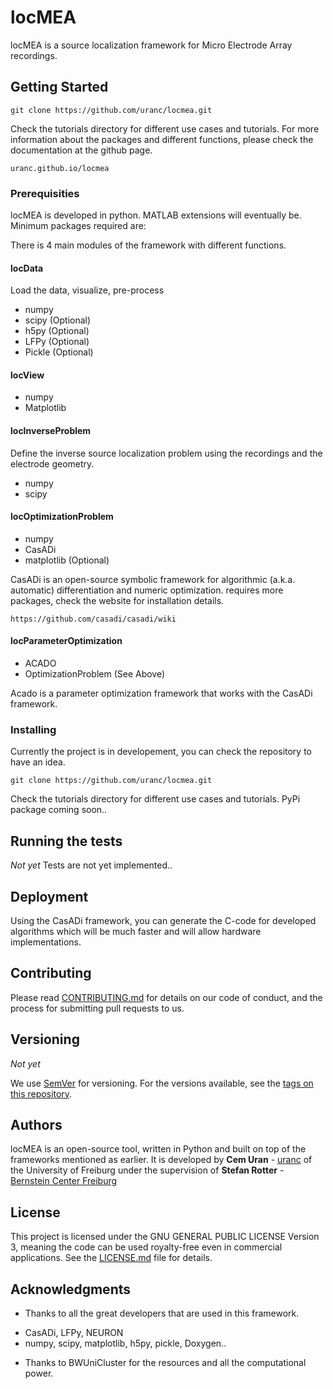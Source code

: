 # locMEA

locMEA is a source localization framework for Micro Electrode Array recordings.

## Getting Started

```
git clone https://github.com/uranc/locmea.git
```

Check the tutorials directory for different use cases and tutorials. For more information about the packages and different functions, please check the documentation at the github page.

```
uranc.github.io/locmea
```

### Prerequisities

locMEA is developed in python. MATLAB extensions will eventually be.
Minimum packages required are:

There is 4 main modules of the framework with different functions.

#### locData
Load the data, visualize, pre-process
- numpy
- scipy (Optional)
- h5py (Optional)
- LFPy (Optional)
- Pickle (Optional)

#### locView
- numpy
- Matplotlib

#### locInverseProblem
Define the inverse source localization problem using the recordings and the electrode geometry.

- numpy
- scipy

#### locOptimizationProblem

- numpy
- CasADi
- matplotlib (Optional)

CasADi is an open-source symbolic framework for algorithmic (a.k.a. automatic) differentiation and numeric optimization.  requires more packages, check the website for installation details.

```
https://github.com/casadi/casadi/wiki
```

#### locParameterOptimization
- ACADO
- OptimizationProblem (See Above)

Acado is a parameter optimization framework that works with the CasADi framework.



### Installing

Currently the project is in developement, you can check the repository to have an idea.


```
git clone https://github.com/uranc/locmea.git
```

Check the tutorials directory for different use cases and tutorials.
PyPi package coming soon..

## Running the tests

*Not yet* 
Tests are not yet implemented.. 


## Deployment

Using the CasADi framework, you can generate the C-code for developed algorithms which will be much faster and will allow hardware implementations.

## Contributing

Please read [CONTRIBUTING.md](CONTRIBUTING.md) for details on our code of conduct, and the process for submitting pull requests to us.

## Versioning

*Not yet* 

We use [SemVer](http://semver.org/) for versioning. For the versions available, see the [tags on this repository](https://github.com/your/project/tags). 

## Authors

locMEA is an open-source tool, written in Python and built on top of the frameworks mentioned as earlier. It is developed by **Cem Uran** - [uranc](https://github.com/uranc) of the University of Freiburg under the supervision of **Stefan Rotter**  - [Bernstein Center Freiburg](https://www.bcf.uni-freiburg.de/people/details/rotter)

## License

This project is licensed under the GNU GENERAL PUBLIC LICENSE Version 3, meaning the code can be used royalty-free even in commercial applications. See the [LICENSE.md](LICENSE.md) file for details.

## Acknowledgments

* Thanks to all the great developers that are used in this framework. 
- CasADi, LFPy, NEURON
- numpy, scipy, matplotlib, h5py, pickle, Doxygen..

* Thanks to BWUniCluster for the resources and all the computational power.

